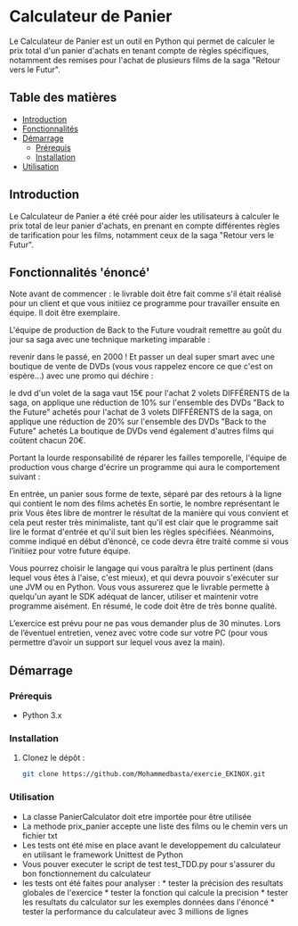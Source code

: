 # Calculateur de Panier

Le Calculateur de Panier est un outil en Python qui permet de calculer le prix total d'un panier d'achats en tenant compte de règles spécifiques, notamment des remises pour l'achat de plusieurs films de la saga "Retour vers le Futur".

## Table des matières

- [Introduction](#introduction)
- [Fonctionnalités](#fonctionnalités)
- [Démarrage](#démarrage)
  - [Prérequis](#prérequis)
  - [Installation](#installation)
- [Utilisation](#utilisation)


## Introduction

Le Calculateur de Panier a été créé pour aider les utilisateurs à calculer le prix total de leur panier d'achats, en prenant en compte différentes règles de tarification pour les films, notamment ceux de la saga "Retour vers le Futur".

## Fonctionnalités 'énoncé'

Note avant de commencer : le livrable doit être fait comme s'il était réalisé pour un client et que vous initiiez ce programme pour travailler ensuite en équipe. Il doit être exemplaire.

L'équipe de production de Back to the Future voudrait remettre au goût du jour sa saga avec une technique marketing imparable :

revenir dans le passé, en 2000 ! Et passer un deal super smart avec une boutique de vente de DVDs (vous vous rappelez encore ce que c'est on espère...) avec une promo qui déchire :

le dvd d'un volet de la saga vaut 15€
pour l'achat 2 volets DIFFÉRENTS de la saga, on applique une réduction de 10% sur l'ensemble des DVDs "Back to the Future" achetés
pour l'achat de 3 volets DIFFÉRENTS de la saga, on applique une réduction de 20% sur l'ensemble des DVDs "Back to the Future" achetés
La boutique de DVDs vend également d'autres films qui coûtent chacun 20€.

Portant la lourde responsabilité de réparer les failles temporelle, l'équipe de production vous charge d'écrire un programme qui aura le comportement suivant :

En entrée, un panier sous forme de texte, séparé par des retours à la ligne qui contient le nom des films achetés
En sortie, le nombre représentant le prix
Vous êtes libre de montrer le résultat de la manière qui vous convient et cela peut rester très minimaliste, tant qu'il est clair que le programme sait lire le format d'entrée et qu'il suit bien les règles spécifiées. Néanmoins, comme indiqué en début d’énoncé, ce code devra être traité comme si vous l’initiiez pour votre future équipe.

Vous pourrez choisir le langage qui vous paraîtra le plus pertinent (dans lequel vous êtes à l'aise, c'est mieux), et qui devra pouvoir s'exécuter sur une JVM ou en Python. Vous vous assurerez que le livrable permette à quelqu'un ayant le SDK adéquat de lancer, utiliser et maintenir votre programme aisément. En résumé, le code doit être de très bonne qualité.

L’exercice est prévu pour ne pas vous demander plus de 30 minutes. Lors de l’éventuel entretien, venez avec votre code sur votre PC (pour vous permettre d’avoir un support sur lequel vous avez la main).

## Démarrage

### Prérequis

- Python 3.x

### Installation

1. Clonez le dépôt :

   ```bash
   git clone https://github.com/Mohammedbasta/exercie_EKINOX.git

### Utilisation

- La classe PanierCalculator doit etre importée pour être utilisée
- La methode prix_panier accepte une liste des films ou le chemin vers un fichier txt
- Les tests ont été mise en place avant le developpement du calculateur en utilisant le framework Unittest de Python
- Vous pouver executer le script de test test_TDD.py pour s'assurer du bon fonctionnement du calculateur
- les tests ont été faites pour analyser :
      * tester la précision des resultats globales de l'exercice 
      * tester la fonction qui calcule la precision
      * tester les resultats du calculator sur les exemples données dans l'énoncé
      * tester la performance du calculateur avec 3 millions de lignes
